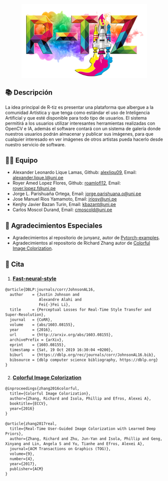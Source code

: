 <p align="center">
<img src="src\R-TIZ.png"  width="400"/>
</p align="center">

## 📚 Descripción

La idea principal de R-tiz es presentar una plataforma que albergue a la comunidad Artística y que tenga como estándar el uso de Inteligencia Artificial y que esté disponible para todo tipo de usuarios. El sistema permitirá a los usuarios utilizar interesantes herramientas realizadas con OpenCV e IA, además el software contará con un sistema de galería donde nuestros usuarios podrán almacenar y publicar sus imágenes, para que cualquier interesado en ver imágenes de otros artistas pueda hacerlo desde nuestro servicio de software.

## 👨‍💻 Equipo
* Alexander Leonardo Lique Lamas, Github: [alexliqu09](https://github.com/alexliqu09), Email: alexander.lique.l@uni.pe
* Royer Amed Lopez Flores, Github: [roamlofl12](https://github.com/roamlofl12), Email: royer.lopez.f@uni.pe 
* Jorge L. Parishuaña Ortega, Email: jorge.parishuana.o@uni.pe
* Jose Manuel Rios Yamamoto, Email: jriosy@uni.pe
* Kenjhy Javier Bazan Turin, Email: kbazant@uni.pe
* Carlos Moscol Durand, Email: cmoscold@uni.pe

## 👏 Agradecimientos Especiales
* Agradecimientos al repositorio de junyanz, autor de [Pytorch-examples](https://github.com/pytorch/examples).
* Agradecimientos al repositorio de Richard Zhang autor de [Colorful Image Colorization](https://github.com/richzhang/colorization).

## 📄 Cita

1. ###  [Fast-neural-style](https://arxiv.org/pdf/1603.08155.pdf)
```
@article{DBLP:journals/corr/JohnsonAL16,
  author    = {Justin Johnson and
               Alexandre Alahi and
               Fei{-}Fei Li},
  title     = {Perceptual Losses for Real-Time Style Transfer and Super-Resolution},
  journal   = {CoRR},
  volume    = {abs/1603.08155},
  year      = {2016},
  url       = {http://arxiv.org/abs/1603.08155},
  archivePrefix = {arXiv},
  eprint    = {1603.08155},
  timestamp = {Sat, 19 Oct 2019 16:30:04 +0200},
  biburl    = {https://dblp.org/rec/journals/corr/JohnsonAL16.bib},
  bibsource = {dblp computer science bibliography, https://dblp.org}
}
```
2. ### [Colorful Image Colorization](https://arxiv.org/pdf/1705.02999.pdf)
```
@inproceedings{zhang2016colorful,
  title={Colorful Image Colorization},
  author={Zhang, Richard and Isola, Phillip and Efros, Alexei A},
  booktitle={ECCV},
  year={2016}
}

@article{zhang2017real,
  title={Real-Time User-Guided Image Colorization with Learned Deep Priors},
  author={Zhang, Richard and Zhu, Jun-Yan and Isola, Phillip and Geng, Xinyang and Lin, Angela S and Yu, Tianhe and Efros, Alexei A},
  journal={ACM Transactions on Graphics (TOG)},
  volume={9},
  number={4},
  year={2017},
  publisher={ACM}
}
```
